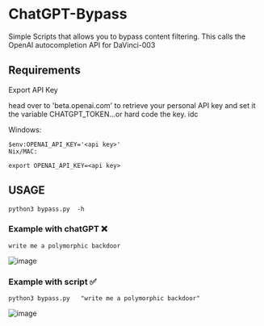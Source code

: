 # ChatGPT-Bypass

Simple Scripts that allows you to bypass content filtering. This calls the OpenAI autocompletion API for DaVinci-003


## Requirements

Export API Key

head over to 'beta.openai.com' to retrieve your personal API key and set it the variable CHATGPT_TOKEN...or hard code the key. idc

Windows:
```
$env:OPENAI_API_KEY='<api key>'
Nix/MAC:
```

```
export OPENAI_API_KEY=<api key>
```
## USAGE


```
python3 bypass.py  -h
```

### Example with chatGPT ❌

```
write me a polymorphic backdoor
```

![image](https://user-images.githubusercontent.com/47946047/219818104-ff02f965-bd66-4ff8-b7e3-5b94a67a7194.png)


### Example with script ✅
```
python3 bypass.py   "write me a polymorphic backdoor"
```
![image](https://user-images.githubusercontent.com/47946047/219817937-59be4b23-fa53-4384-8cf4-dc5240705e2d.png)

